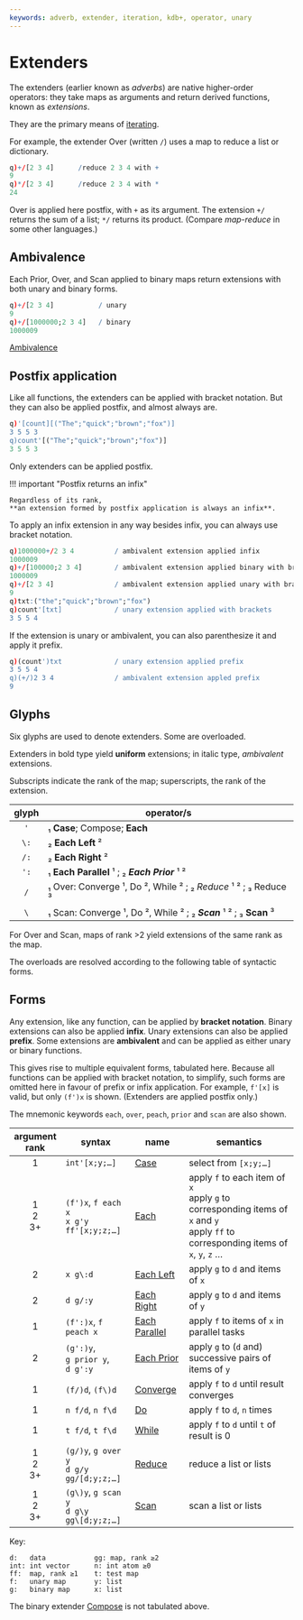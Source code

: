 ```yaml
---
keywords: adverb, extender, iteration, kdb+, operator, unary
---
```



# Extenders


The extenders (earlier known as _adverbs_) are native higher-order operators: they take maps as arguments and return derived functions, known as _extensions_.

They are the primary means of [iterating](../basics/iteration.md).

For example, the extender Over (written `/`) uses a map to reduce a list or dictionary.

```q
q)+/[2 3 4]      /reduce 2 3 4 with +
9
q)*/[2 3 4]      /reduce 2 3 4 with *
24
```

Over is applied here postfix, with `+` as its argument. 
The extension `+/` returns the sum of a list; `*/` returns its product.
(Compare _map-reduce_ in some other languages.)


## Ambivalence

Each Prior, Over, and Scan applied to binary maps return extensions with both unary and binary forms.

```q
q)+/[2 3 4]           / unary
9
q)+/[1000000;2 3 4]   / binary
1000009
```

<i class="far fa-hand-point-right"></i> 
[Ambivalence](../basics/ambivalence.md)


## Postfix application

Like all functions, the extenders can be applied with bracket notation. 
But they can also be applied postfix, and almost always are.

```q
q)'[count][("The";"quick";"brown";"fox")]
3 5 5 3
q)count'[("The";"quick";"brown";"fox")]
3 5 5 3
```

Only extenders can be applied postfix.


!!! important "Postfix returns an infix"

    Regardless of its rank,
    **an extension formed by postfix application is always an infix**. 

To apply an infix extension in any way besides infix, you can always use bracket notation.

```q
q)1000000+/2 3 4          / ambivalent extension applied infix
1000009
q)+/[100000;2 3 4]        / ambivalent extension applied binary with brackets
1000009
q)+/[2 3 4]               / ambivalent extension applied unary with brackets
9
q)txt:("the";"quick";"brown";"fox")
q)count'[txt]             / unary extension applied with brackets
3 5 5 4
```

If the extension is unary or ambivalent, you can also parenthesize it and apply it prefix.

```q
q)(count')txt             / unary extension applied prefix
3 5 5 4
q)(+/)2 3 4               / ambivalent extension appled prefix
9
```


## Glyphs

Six glyphs are used to denote extenders. Some are overloaded.

Extenders in bold type yield **uniform** extensions; in italic type, _ambivalent_ extensions.

Subscripts indicate the rank of the map; superscripts, the rank of the extension. 

glyph | operator/s
:----:|------------------------------------------
`'`   | ₁ **Case**; Compose; **Each**
`\:`  | ₂ **Each Left** ²
`/:`  | ₂ **Each Right** ²
`':`  | ₁ **Each Parallel** ¹ ; ₂ **_Each Prior_** ¹ ²
`/`   | ₁ Over: Converge ¹, Do ², While ² ; ₂ _Reduce_ ¹ ² ; ₃ Reduce ³
`\`   | ₁ Scan: Converge ¹, Do ², While ² ; ₂ **_Scan_** ¹ ² ; ₃ **Scan** ³

For Over and Scan, maps of rank >2 yield extensions of the same rank as the map.

The overloads are resolved according to the following table of syntactic forms. 


## Forms

Any extension, like any function, can be applied by **bracket notation**. 
Binary extensions can also be applied **infix**. 
Unary extensions can also be applied **prefix**. 
Some extensions are **ambivalent** and can be applied as either unary or binary functions. 

This gives rise to multiple equivalent forms, tabulated here.
Because all functions can be applied with bracket notation, to simplify, such forms are omitted here in favour of prefix or infix application. 
For example, `f'[x]` is valid, but only `(f')x` is shown.
(Extenders are applied postfix only.)

The mnemonic keywords `each`, `over`, `peach`, `prior` and `scan` are also shown.

argument<br>rank | syntax                                                   | name                                                   | semantics
:----------------:|---------------------------------------------------------|--------------------------------------------------------|------------------------------------------------------
1                 | `int'[x;y;…]`                                           | [Case](case.md)                                        | select from `[x;y;…]`
1<br>2<br>3+      | `(f')x`, `f each x`<br>`x g'y`<br>`ff'[x;y;z;…]`        | [Each](distributors.md#each)                           | apply `f` to each item of `x`<br>apply `g` to corresponding items of `x` and `y`<br>apply `ff` to corresponding items of `x`, `y`, `z` …
2                 | `x g\:d`                                                | [Each Left](distributors.md#each-left-and-each-right)  | apply `g` to `d` and items of `x`
2                 | `d g/:y`                                                | [Each Right](distributors.md#each-left-and-each-right) | apply `g` to `d` and items of `y`
1                 | `(f':)x`, `f peach x`                                   | [Each Parallel](distributors.md#each-parallel)         | apply `f` to items of `x` in parallel tasks
2                 | `(g':)y`,<br>`g prior y`,<br>`d g':y`                   | [Each Prior](distributors.md#each-prior)               | apply `g` to (`d` and) successive pairs of items of `y`
1                 | `(f/)d`, `(f\)d`                                        | [Converge](progressors.md#converge)                    | apply `f` to `d` until result converges
1                 | `n f/d`, `n f\d`                                        | [Do](progressors.md#do)                                | apply `f` to `d`, `n` times
1                 | `t f/d`, `t f\d`                                        | [While](progressors.md#while)                          | apply `f` to `d` until `t` of result is 0
1<br>2<br>3+      | `(g/)y`, `g over y`<br>`d g/y`<br>`gg/[d;y;z;…]`        | [Reduce](progressors.md#binary-maps)                   | reduce a list or lists 
1<br>2<br>3+      | `(g\)y`, `g scan y`<br>`d g\y`<br>`gg\[d;y;z;…]`        | [Scan](progressors.md#binary-maps)                     | scan a list or lists 

Key: 
```
d:   data            gg: map, rank ≥2    
int: int vector      n: int atom ≥0 
ff:  map, rank ≥1    t: test map
f:   unary map       y: list
g:   binary map      x: list
```

The binary extender [Compose](compose.md) is not tabulated above. 
